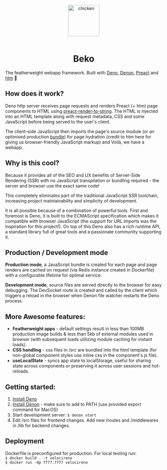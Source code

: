 <p align="center">
    <img 
        height="100px"
        style="margin: 1rem auto;"
        src="https://raw.githubusercontent.com/sebringrose/velocireno/main/src/assets/twemoji_chicken.svg" alt="chicken" 
    />
</p>
<h1 align="center">Beko</h1>
<p>
    The featherweight webapp framework. Built with <a href="https://deno.land">Deno</a>, <a href="https://deno.land/x/denon">Denon</a>, <a href="https://preactjs.com">Preact</a> and <a href="https://github.com/developit/htm">htm</a> 💖
</p>

<h2>How does it work?</h2>
<p>
    Deno http server receives page requests and renders Preact (+ htm) page components to HTML using <a href="https://github.com/preactjs/preact-render-to-string">preact-render-to-string</a>. The HTML is injected into an HTML template along with request metadata, CSS and some JavaScript before being served to the user's client.
</p>
<p>
    The client-side JavaScript then imports the page's source module (or an optimised production <a href="https://deno.land/manual/tools/bundler">bundle</a>) for page hydration (credit to htm here for giving us browser-friendly JavaScript markup) and Voilà, we have a webapp.
</p>

<h2>Why is this cool?</h2>
<p>
    Because it provides all of the SEO and UX benefits of Server-Side Rendering (SSR) with no JavaScript transpilation or bundling required - the server and browser use the exact same code!
</p>
<p>
    This completely eliminates part of the traditional JavaScript SSR toolchain, increasing project maintainability and simplicity of development.
</p>
<p>
    It is all possible because of a combination of powerful tools. First and foremost is Deno, it is built to the ECMAScript specification which makes it compatible with browser JavaScript (the support for URL imports was the inspiration for this project!). On top of this Deno also has a rich runtime API, a standard library full of great tools and a passionate community supporting it.
</p>
<p>
    
</p>

<h2>Production / Development mode</h2>
<p>
    <strong>Production mode</strong>, a JavaScript bundle is created for each page and page renders are cached on request (via Redis instance created in Dockerfile) with a configurable lifetime for optimal service.
</p>
<p>
    <strong>Development mode</strong>, source files are served directly to the browser for easy debugging. The DevSocket route is created and called by the client which triggers a reload in the browser when Denon file watcher restarts the Deno process.
</p>

<h2>More Awesome features:</h2>
<ul>
    <li><strong>Featherweight apps</strong> - default settings result in less than 100MB production image builds & less than 5kb of external modules used in browser (with subsequent loads utilizing module caching for instant loads).</li>
    <li><strong>CSS handling</strong> - css files in /src are bundled into the html template (for non-global component styles use inline css in the component's js file).</li>
    <li><strong>useLocalState</strong> - syncs app state to localStorage, useful for sharing state across components or preserving it across user sessions and hot-reloads.</li>
</ul>

<h2>Getting started:</h2>
<ol>
    <li>
        <a href="https://deno.land/manual/getting_started/installation">Install Deno</a>
    </li>
    <li>
        <a href="https://deno.land/manual/getting_started/installation">Install Denon</a> - make sure to add to PATH (use provided export command for MacOS)
    </li>
    <li>
        Start development server: <code>$ denon start</code>
    </li>
    <li>
        Edit /src files for frontend changes. Add new /routes and /middlewares in /lib for backend changes.
    </li>
</ol>

<h2>Deployment</h2>
<p>
    Dockerfile is preconfigured for production. For local testing run:<br />
    <code>$ docker build . -t velocireno</code><br />
    <code>$ docker run -dp 7777:7777 velocireno</code>
</p>